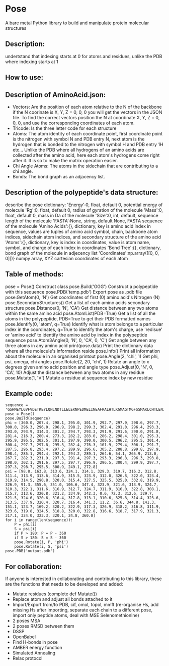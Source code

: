 # Pose
A bare metal Python library to build and manipulate protein molecular structures

## Description:
undertstand that indexing starts at 0 for atoms and residues, unlike the PDB where indexing starts at 1


## How to use:


## Description of AminoAcid.json:
* Vectors: Are the position of each atom relative to the N of the backbone
	if the N coorinate is X, Y, Z = 0, 0, 0 you will get the vectors in the
	JSON file. To find the correct vectors position the N at coordinate
	X, Y, Z = 0, 0, 0, and use the corresponding coordinates of each atom.
* Tricode: Is the three letter code for each structure
* Atoms: The atom identity of each coordinate point, first coordinate point
	is the nitrogen with symbol N and PDB entry N, next atom is the hydrogen
	that is bonded to the nitrogen with symbol H and PDB entry 1H etc...
	Unlike the PDB where all hydrogens of an amino acids are collected after
	the amino acid, here each atom's hydrogens come right after it. It is so
	to make the matrix operation easier.
* Chi Angle Atoms: The atoms in the sidechain that are contributing to a
	chi angle.
* Bonds: The bond graph as an adjacency list.



## Description of the polypeptide's data structure:
describe the pose dictionary:
'Energy':0,								float, default 0, potential energy of molecule
'Rg':0,									float, default 0, radius of gyration of the molecule
'Mass':0,								float, default 0, mass in Da of the molecule
'Size':0,								int, default, sequence length of the molecule
'FASTA':None,							string, default None, FASTA sequence of the molecule
'Amino Acids':{},						dictionary, key is amino acid index in sequence, values are tuples of amino acid symbol, chain, backbone atom indices, sidechain atom indices, and secondary structure of the amino acid
'Atoms':{},								dictionary, key is index in coordinates, value is atom name, symbol, and charge of each index in coordinates
'Bond Tree':{},							dictionary, bond graph of the molecule in adjecency list
'Coordinates':np.array([[0, 0, 0]])}	numpy array, XYZ cartesian coordinates of each atom


## Table of methods:
pose = Pose()                             Construct class
pose.Build('GGG')                         Construct a polypeptide with this sequence
pose.PDB('temp.pdb')                      Export pose as .pdb file
pose.GetAtom(0, 'N')                      Get coordinates of first (0) amino acid's Nitrogen (N)
pose.SecondaryStructures()                Get a list of each amino acids secondary structure
pose.Distance(0, 'N', 'CA')               Get distance between any two atoms within the same amino acid
pose.AtomList(PDB=True)                   Get a list of all the atoms in the polypeptide, PDB=True to get their PDB formatted names
pose.Identify(0, 'atom', q=True)          Identify what is atom belongs to a particular index in the coordinates, q=True to identify the atom's charge, use 'redisue' or 'amino acid' to identify the amino acid by index in the polypeptide sequence
pose.Atom3Angle(0, 'N', 0, 'CA', 0, 'C')  Get angle between any three atoms in any amino acid
print(pose.data)                          Print the dictionary data where all the molecule's information reside
pose.Info()                               Print all information about the molecule in an organised printout
pose.Angle(2, 'chi', 1)                   Get phi, psi, omega, chi angles
pose.Rotate(2, 20, 'chi', 1)              Rotate an angle to x degrees given amino acid position and angle type
pose.Adjust(0, 'N', 0, 'CA', 10)          Adjust the distance between any two atoms in any residue
pose.Mutate(1, 'V')                       Mutate a residue at sequence index by new residue


## Example code:
```
sequence = 'GSHMEYLGVFVDETKEYLQNLNDTLLELEKNPEDMELINEAFRALHTLKGMAGTMGFSSMAKLCHTLENILDKARNSEIKITSDLLDKIFAGVDMITRMVDKIVS'
pose = Pose()
pose.Build(sequence)
phi = [360.0, 207.4, 298.1, 295.0, 301.9, 292.7, 297.9, 298.6, 297.7, 300.0, 296.3, 296.0, 296.9, 298.2, 299.3, 302.4, 291.0, 296.4, 293.3, 293.0, 293.9, 314.3, 301.2, 294.7, 293.3, 291.9, 291.6, 290.0, 291.8, 281.4, 216.3, 280.4, 273.3, 282.2, 283.0, 286.2, 298.4, 301.0, 295.3, 295.9, 295.5, 302.5, 301.1, 297.9, 290.0, 300.5, 296.2, 295.5, 301.4, 300.4, 297.7, 297.8, 295.3, 282.4, 276.3, 101.9, 279.4, 306.1, 291.7, 287.5, 296.8, 293.4, 297.2, 289.9, 296.6, 305.2, 288.8, 299.8, 297.9, 298.4, 285.1, 294.4, 292.1, 294.2, 289.1, 264.6, 54.1, 265.9, 213.0, 267.7, 282.3, 231.9, 297.3, 291.4, 297.3, 293.3, 296.8, 296.3, 293.8, 298.0, 302.1, 291.6, 297.5, 297.7, 296.9, 296.5, 300.4, 299.9, 297.7, 297.3, 298.7, 295.5, 300.9, 249.1, 272.8]
psi = [98.8, 163.8, 313.6, 324.1, 314.1, 329.3, 319.7, 316.2, 312.8, 311.4, 313.9, 313.6, 314.9, 315.5, 323.9, 312.0, 326.8, 322.0, 323.4, 319.9, 314.5, 290.8, 320.0, 315.4, 327.5, 325.5, 325.0, 332.8, 319.9, 326.9, 91.3, 355.6, 351.0, 106.6, 347.4, 323.9, 321.6, 313.9, 324.7, 310.3, 322.1, 311.6, 316.9, 312.7, 324.7, 311.9, 316.0, 322.8, 308.1, 315.7, 313.6, 320.8, 321.2, 334.9, 342.3, 0.6, 72.3, 312.6, 329.7, 321.5, 324.6, 320.6, 316.4, 317.8, 313.1, 310.6, 325.8, 314.4, 323.6, 313.5, 337.9, 320.4, 320.7, 316.4, 341.3, 11.2, 36.6, 344.8, 141.3, 151.1, 123.7, 169.2, 320.2, 322.9, 317.3, 326.9, 318.2, 316.8, 311.9, 323.6, 319.8, 324.5, 318.8, 320.0, 322.8, 316.6, 318.7, 317.9, 321.3, 317.1, 324.0, 323.3, 320.1, 24.8, 360.0]
for i in range(len(sequence)):
	P = phi[i]
	S = psi[i]
	if P > 180: P = P - 360
	if S > 180: S = S - 360
	pose.Rotate(i, P, 'phi')
	pose.Rotate(i, S, 'psi')
pose.PDB('output.pdb')
```





## For collaboration:
If anyone is interested in collaborating and contributing to this library, these are the functions that needs to be developed and added:
* Mutate residues (complete def Mutate())
* Replace atom and adjust all bonds attached to it
* Import/Export from/to PDB, cif, omol, topol, mmft (re-organise Hs, add missing Hs after importing, separate each chain to a different pose, import only peptide atoms, deal with MSE Selenomethionine)
* 2 poses MSA
* 2 poses RMSD between them
* DSSP
* OpenBabel
* Find H-bonds in pose
* AMBER energy function
* Simulated Annealing
* Relax protocol
